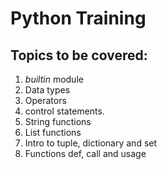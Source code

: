 # Python Training

## Topics to be covered:
1. _builtin_ module
2. Data types
3. Operators
4. control statements.
5. String functions
6. List functions
7. Intro to tuple, dictionary and set
8. Functions def, call and usage 